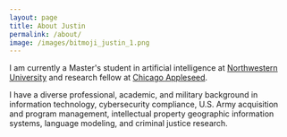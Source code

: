 ```yaml
---
layout: page
title: About Justin
permalink: /about/
image: /images/bitmoji_justin_1.png
---
```


I am currently a Master's student in artificial intelligence at 
[Northwestern University](https://www.mccormick.northwestern.edu/artificial-intelligence/people/students/2020-21/justin-chae.html)
and research fellow at
[Chicago Appleseed](https://www.chicagoappleseed.org/about-us/our-staff/).

I have a diverse professional, academic, and military background in information technology, 
cybersecurity compliance, U.S. Army acquisition and program management, intellectual property
geographic information systems, language modeling, and criminal justice research.
